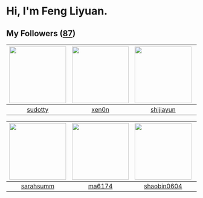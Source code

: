 # Hi, I'm Feng Liyuan.

## My Followers ([87](https://github.com/SunRunAway?tab=followers))

| <img src="https://avatars.githubusercontent.com/u/4898483?v=4" width="150" height="150" /> | <img src="https://avatars.githubusercontent.com/u/1175567?v=4" width="150" height="150" /> | <img src="https://avatars.githubusercontent.com/u/566037?v=4" width="150" height="150" /> | <img src="https://avatars.githubusercontent.com/u/16526001?v=4" width="150" height="150" /> |
| :----------------------------------------------------------------------------------------: | :----------------------------------------------------------------------------------------: | :---------------------------------------------------------------------------------------: | :-----------------------------------------------------------------------------------------: |
|                            [sudotty](https://github.com/sudotty)                           |                              [xen0n](https://github.com/xen0n)                             |                         [shijiayun](https://github.com/shijiayun)                         |                           [stuarthu](https://github.com/stuarthu)                           |

| <img src="https://avatars.githubusercontent.com/u/5827851?v=4" width="150" height="150" /> | <img src="https://avatars.githubusercontent.com/u/1449133?v=4" width="150" height="150" /> | <img src="https://avatars.githubusercontent.com/u/10383?v=4" width="150" height="150" /> | <img src="https://avatars.githubusercontent.com/u/31336171?v=4" width="150" height="150" /> |
| :----------------------------------------------------------------------------------------: | :----------------------------------------------------------------------------------------: | :--------------------------------------------------------------------------------------: | :-----------------------------------------------------------------------------------------: |
|                          [sarahsumm](https://github.com/sarahsumm)                         |                             [ma6174](https://github.com/ma6174)                            |                       [shaobin0604](https://github.com/shaobin0604)                      |                      [ruanjiancaipu](https://github.com/ruanjiancaipu)                      |